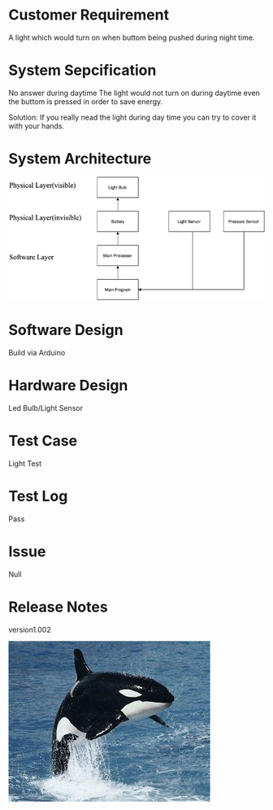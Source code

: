 # Customer Requirement
A light which would turn on when buttom being pushed during night time.

# System Sepcification
No answer during daytime
The light would not turn on during daytime even the buttom is pressed in order to save energy.

Solution: If you really nead the light during day time you can try to cover it with your hands.

# System Architecture
![image](https://github.com/pyqqc/IB-Computer-Science/blob/master/Untitled%20Diagram.png)

# Software Design
Build via Arduino

# Hardware Design
Led Bulb/Light Sensor

# Test Case
Light Test


# Test Log
Pass

# Issue
Null


# Release Notes
version1.002

![image](https://github.com/pyqqc/IB-Computer-Science/blob/master/%E4%B8%8B%E8%BD%BD.jpg?raw=true)
